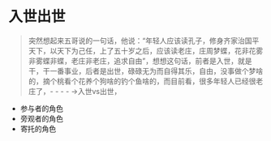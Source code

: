 # 入世出世



> 突然想起来五哥说的一句话，他说：“年轻人应该读孔子，修身齐家治国平天下，以天下为己任，上了五十岁之后，应该读老庄，庄周梦蝶，花非花雾非雾蝶非蝶，老庄非老庄，追求自由”，想想这句话，前者是入世，就是干，干一番事业，后者是出世，碌碌无为而自得其乐，自由，没事做个梦啥的，摘个桃看个花养个狗啥的钓个鱼啥的，而目前看，很多年轻人已经很老庄了，- - - - -&gt;入世vs出世，

* 参与者的角色
* 旁观者的角色
* 寄托的角色

